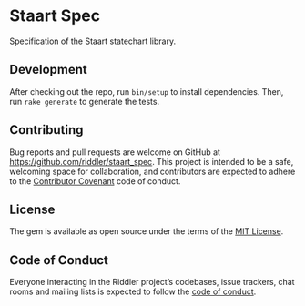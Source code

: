 # Staart Spec

Specification of the Staart statechart library.

## Development

After checking out the repo, run `bin/setup` to install dependencies.
Then, run `rake generate` to generate the tests.

## Contributing

Bug reports and pull requests are welcome on GitHub at https://github.com/riddler/staart_spec.
This project is intended to be a safe, welcoming space for collaboration, and contributors are expected to adhere to the [Contributor Covenant](http://contributor-covenant.org) code of conduct.

## License

The gem is available as open source under the terms of the [MIT License](https://opensource.org/licenses/MIT).

## Code of Conduct

Everyone interacting in the Riddler project’s codebases, issue trackers, chat rooms and mailing lists is expected to follow the [code of conduct](https://github.com/riddler/staart_spec/blob/master/CODE_OF_CONDUCT.md).
